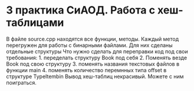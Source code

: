<H1>3 практика СиАОД. Работа с хеш-таблицами</H1>
В файле source.cpp находятся все функции, методы. Каждый метод перегружен для работы с бинарными файлами. Для них сделаны отдельные структуры
Что нужно сделать для переправки код под свои требования:
1. переделать структуру Book под себя
2. Поменять везде Book под свою структуру
3. поменять названия текстовых файлов в функции main
4. поменять количество перемнных типа offset в структуре TypeItembin
Вывод хеш-таблиц некрасивый. Можете с ним поиграться.